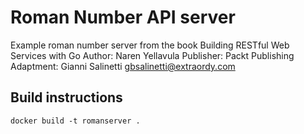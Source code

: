 # Roman Number API server

Example roman number server from the book
Building RESTful Web Services with Go Author: Naren Yellavula Publisher: Packt Publishing
Adaptment: Gianni Salinetti <gbsalinetti@extraordy.com>

## Build instructions

```
docker build -t romanserver .
```


